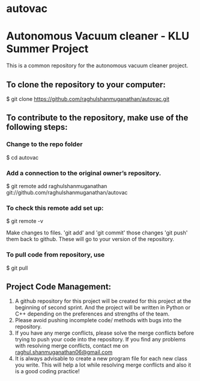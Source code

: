 # autovac
# Autonomous Vacuum cleaner - KLU Summer Project

This is a common repository for the autonomous vacuum cleaner project.

## To clone the repository to your computer:

$ git clone https://github.com/raghulshanmuganathan/autovac.git
 
##  To contribute to the repository, make use of the following steps:
 
 ### Change to the repo folder 
 $ cd autovac
 
 ### Add a connection to the original owner’s repository.
 $ git remote add raghulshanmuganathan git://github.com/raghulshanmuganathan/autovac
 
 ### To check this remote add set up:
 $ git remote -v
 
Make changes to files.
'git add' and 'git commit' those changes
'git push' them back to github. These will go to your version of the repository.
 
### To pull code from repository, use 
$ git pull

## Project Code Management:
1. A github repository for this project will be created for this project at the beginning of second sprint. And the project will be written in Python or C++ depending on the preferences and strengths of the team.
2. Please avoid pushing incomplete code/ methods with bugs into the repository.
3. If you have any merge conflicts, please solve the merge conflicts before trying to push your code into the repository. If you find any problems with resolving merge conflicts, contact me on raghul.shanmuganathan06@gmail.com
4. It is always advisable to create a new program file for each new class you write. This will help a lot while resolving merge conflicts and also it is a good coding practice!
